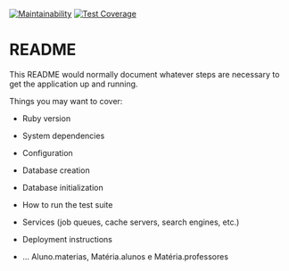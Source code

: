 [![Maintainability](https://api.codeclimate.com/v1/badges/f61d3bf0e081d2b2b24c/maintainability)](https://codeclimate.com/github/SamuelMadeiraa/Cadastro/maintainability) [![Test Coverage](https://api.codeclimate.com/v1/badges/f61d3bf0e081d2b2b24c/test_coverage)](https://codeclimate.com/github/SamuelMadeiraa/Cadastro/test_coverage)
# README

This README would normally document whatever steps are necessary to get the
application up and running.

Things you may want to cover:

* Ruby version

* System dependencies

* Configuration

* Database creation

* Database initialization

* How to run the test suite

* Services (job queues, cache servers, search engines, etc.)

* Deployment instructions

* ...
Aluno.materias, Matéria.alunos e Matéria.professores
